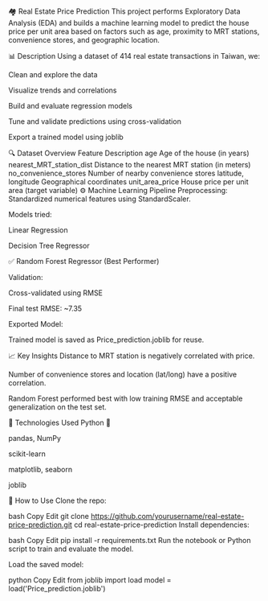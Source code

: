 🏘️ Real Estate Price Prediction
This project performs Exploratory Data Analysis (EDA) and builds a machine learning model to predict the house price per unit area based on factors such as age, proximity to MRT stations, convenience stores, and geographic location.

📊 Description
Using a dataset of 414 real estate transactions in Taiwan, we:

Clean and explore the data

Visualize trends and correlations

Build and evaluate regression models

Tune and validate predictions using cross-validation

Export a trained model using joblib

🔍 Dataset Overview
Feature	Description
age	Age of the house (in years)
nearest_MRT_station_dist	Distance to the nearest MRT station (in meters)
no_convenience_stores	Number of nearby convenience stores
latitude, longitude	Geographical coordinates
unit_area_price	House price per unit area (target variable)
⚙️ Machine Learning Pipeline
Preprocessing:
Standardized numerical features using StandardScaler.

Models tried:

Linear Regression

Decision Tree Regressor

✅ Random Forest Regressor (Best Performer)

Validation:

Cross-validated using RMSE

Final test RMSE: ~7.35

Exported Model:

Trained model is saved as Price_prediction.joblib for reuse.

📈 Key Insights
Distance to MRT station is negatively correlated with price.

Number of convenience stores and location (lat/long) have a positive correlation.

Random Forest performed best with low training RMSE and acceptable generalization on the test set.

🧪 Technologies Used
Python 🐍

pandas, NumPy

scikit-learn

matplotlib, seaborn

joblib

🚀 How to Use
Clone the repo:

bash
Copy
Edit
git clone https://github.com/yourusername/real-estate-price-prediction.git
cd real-estate-price-prediction
Install dependencies:

bash
Copy
Edit
pip install -r requirements.txt
Run the notebook or Python script to train and evaluate the model.

Load the saved model:

python
Copy
Edit
from joblib import load
model = load('Price_prediction.joblib')
